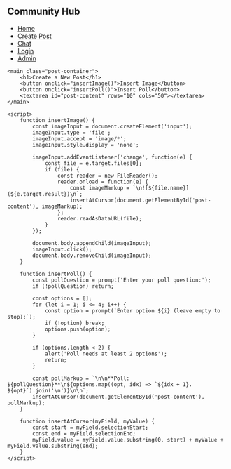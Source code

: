 <!DOCTYPE html>
<html lang="en">
<head>
    <meta charset="UTF-8">
    <meta name="viewport" content="width=device-width, initial-scale=1.0">
    <title>Create Post</title>
    <link rel="stylesheet" href="styles.css">
</head>
<body>
    <nav class="navbar">
        <div class="nav-container">
            <div class="nav-logo">
                <h2>Community Hub</h2>
            </div>
            <ul class="nav-menu">
                <li><a href="index.html" class="nav-link">Home</a></li>
                <li><a href="post.html" class="nav-link active">Create Post</a></li>
                <li><a href="chat.html" class="nav-link">Chat</a></li>
                <li><a href="login.html" class="nav-link">Login</a></li>
                <li><a href="admin.html" class="nav-link">Admin</a></li>
            </ul>
        </div>
    </nav>

    <main class="post-container">
        <h1>Create a New Post</h1>
        <button onclick="insertImage()">Insert Image</button>
        <button onclick="insertPoll()">Insert Poll</button>
        <textarea id="post-content" rows="10" cols="50"></textarea>
    </main>

    <script>
        function insertImage() {
            const imageInput = document.createElement('input');
            imageInput.type = 'file';
            imageInput.accept = 'image/*';
            imageInput.style.display = 'none';
            
            imageInput.addEventListener('change', function(e) {
                const file = e.target.files[0];
                if (file) {
                    const reader = new FileReader();
                    reader.onload = function(e) {
                        const imageMarkup = `\n![${file.name}](${e.target.result})\n`;
                        insertAtCursor(document.getElementById('post-content'), imageMarkup);
                    };
                    reader.readAsDataURL(file);
                }
            });
            
            document.body.appendChild(imageInput);
            imageInput.click();
            document.body.removeChild(imageInput);
        }

        function insertPoll() {
            const pollQuestion = prompt('Enter your poll question:');
            if (!pollQuestion) return;

            const options = [];
            for (let i = 1; i <= 4; i++) {
                const option = prompt(`Enter option ${i} (leave empty to stop):`);
                if (!option) break;
                options.push(option);
            }

            if (options.length < 2) {
                alert('Poll needs at least 2 options');
                return;
            }

            const pollMarkup = `\n\n**Poll: ${pollQuestion}**\n${options.map((opt, idx) => `${idx + 1}. ${opt}`).join('\n')}\n\n`;
            insertAtCursor(document.getElementById('post-content'), pollMarkup);
        }

        function insertAtCursor(myField, myValue) {
            const start = myField.selectionStart;
            const end = myField.selectionEnd;
            myField.value = myField.value.substring(0, start) + myValue + myField.value.substring(end);
        }
    </script>
</body>
</html>
